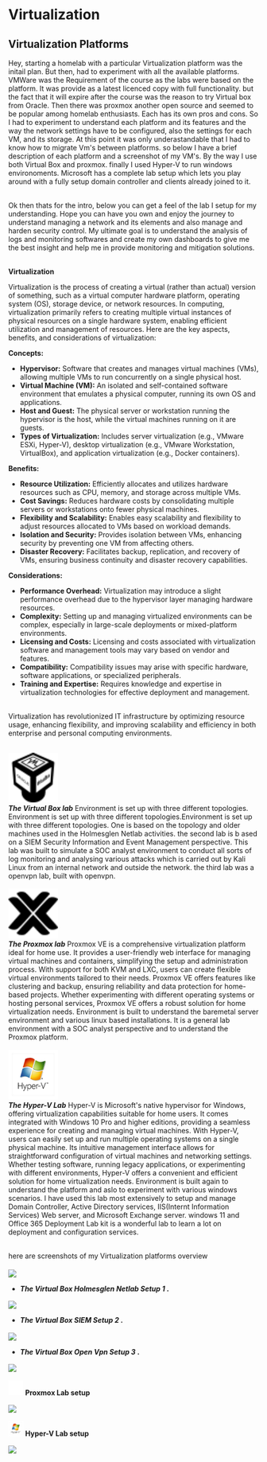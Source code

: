 <h1>Virtualization</a></h1>

<h2>Virtualization Platforms</h2>
Hey, starting a homelab with a particular Virtualization platform was the initail plan. But then, had to experiment with all the available platforms. VMWare was the Requirement of the course as the labs were based on the platform. It was provide as a latest licenced copy with full functionality. but the fact that it will expire after the course was the reason to try Virtual box from Oracle. Then there was proxmox another open source and seemed to be popular among homelab enthusiasts. Each has its own pros and cons. So I had to experiment to understand each platform and its features and the way the network settings have to be configured, also the settings for each VM, and its storage. At this point it was only underastandable that I had to know how to migrate Vm's between platforms. so below I have a brief description of each platform and a screenshot of my VM's. By the way I use both Virtual Box and proxmox. finally I used Hyper-V to run windows environoments. Microsoft has a complete lab setup which lets you play around with a fully setup domain controller and clients already joined to it.<br><br>

Ok then thats for the intro, below you can get a feel of the lab I setup for my understanding. Hope you can have you own and enjoy the journey to understand managing a network and its elements and also manage and harden security control. My ultimate goal is to understand the analysis of logs and monitoring softwares and create my own dashboards to give me the best insight and help me in provide monitoring and mitigation solutions.<br><br>

<!--
explain virtualization
-->
**Virtualization**

Virtualization is the process of creating a virtual (rather than actual) version of something, such as a virtual computer hardware platform, operating system (OS), storage device, or network resources. In computing, virtualization primarily refers to creating multiple virtual instances of physical resources on a single hardware system, enabling efficient utilization and management of resources. Here are the key aspects, benefits, and considerations of virtualization:

**Concepts:**
- **Hypervisor:** Software that creates and manages virtual machines (VMs), allowing multiple VMs to run concurrently on a single physical host.
- **Virtual Machine (VM):** An isolated and self-contained software environment that emulates a physical computer, running its own OS and applications.
- **Host and Guest:** The physical server or workstation running the hypervisor is the host, while the virtual machines running on it are guests.
- **Types of Virtualization:** Includes server virtualization (e.g., VMware ESXi, Hyper-V), desktop virtualization (e.g., VMware Workstation, VirtualBox), and application virtualization (e.g., Docker containers).<br>

**Benefits:**
- **Resource Utilization:** Efficiently allocates and utilizes hardware resources such as CPU, memory, and storage across multiple VMs.
- **Cost Savings:** Reduces hardware costs by consolidating multiple servers or workstations onto fewer physical machines.
- **Flexibility and Scalability:** Enables easy scalability and flexibility to adjust resources allocated to VMs based on workload demands.
- **Isolation and Security:** Provides isolation between VMs, enhancing security by preventing one VM from affecting others.
- **Disaster Recovery:** Facilitates backup, replication, and recovery of VMs, ensuring business continuity and disaster recovery capabilities.<br>

**Considerations:**
- **Performance Overhead:** Virtualization may introduce a slight performance overhead due to the hypervisor layer managing hardware resources.
- **Complexity:** Setting up and managing virtualized environments can be complex, especially in large-scale deployments or mixed-platform environments.
- **Licensing and Costs:** Licensing and costs associated with virtualization software and management tools may vary based on vendor and features.
- **Compatibility:** Compatibility issues may arise with specific hardware, software applications, or specialized peripherals.
- **Training and Expertise:** Requires knowledge and expertise in virtualization technologies for effective deployment and management.<br><br>

Virtualization has revolutionized IT infrastructure by optimizing resource usage, enhancing flexibility, and improving scalability and efficiency in both enterprise and personal computing environments.<br><br>

<!--
explain virtualization complete
-->


[<img src="images/virtualbox.svg" alt="The Virtual Box" width="100" height="100">]( https://www.virtualbox.org/)<br/>
***The Virtual Box lab*** Environment is set up with three different topologies. Environment is set up with three different topologies.Environment is set up with three different topologies. One is based on the topology and older machines used in the Holmesglen Netlab activities. the second lab is b ased on a SIEM Security Information and Event Management perspective. This lab was built to simulate a SOC analyst environment to conduct all sorts of log monitoring and analysing various attacks which is carried out by Kali Linux from an internal network and outside the network. the third lab was a openvpn lab, built with openvpn.<br><br>
[<img src="images/proxmox.svg" alt="Proxmox" width="100" height="100">]( https://www.proxmox.com/en/)<br/>
***The Proxmox lab*** Proxmox VE is a comprehensive virtualization platform ideal for home use. It provides a user-friendly web interface for managing virtual machines and containers, simplifying the setup and administration process. With support for both KVM and LXC, users can create flexible virtual environments tailored to their needs. Proxmox VE offers features like clustering and backup, ensuring reliability and data protection for home-based projects. Whether experimenting with different operating systems or hosting personal services, Proxmox VE offers a robust solution for home virtualization needs. Environment is built to understand the baremetal server environment and various linux based installations. It is a general lab environment with a SOC analyst perspective and to understand the Proxmox platform.<br><br>
[<img src="images/hyper-v-hyper-v-hyperv-icon.png" alt="The Virtual Box" width="100" height="100">]( https://learn.microsoft.com/en-us/virtualization/hyper-v-on-windows/quick-start/enable-hyper-v)<br/>
***The Hyper-V Lab*** Hyper-V is Microsoft's native hypervisor for Windows, offering virtualization capabilities suitable for home users. It comes integrated with Windows 10 Pro and higher editions, providing a seamless experience for creating and managing virtual machines. With Hyper-V, users can easily set up and run multiple operating systems on a single physical machine. Its intuitive management interface allows for straightforward configuration of virtual machines and networking settings. Whether testing software, running legacy applications, or experimenting with different environments, Hyper-V offers a convenient and efficient solution for home virtualization needs. Environment is built again to understand the platform and aslo to experiment with various windows scenarios. I have used this lab most extensively to setup and manage Domain Controller, Active Directory services, IIS(Internt Information Services) Web server, and Microsoft Exchange server. windows 11 and Office 365 Deployment Lab kit is a wonderful lab to learn a lot on deployment and configuration services.<br><br>

here are screenshots of my Virtualization platforms overview<br><br>
  <b><img align="center" src="https://i.imgur.com/CsaHQku.png" /></b><br/>  
  - <b>***The Virtual Box Holmesglen Netlab Setup 1*** .</b><br/>
  
  <b><img align="center" src="https://i.imgur.com/RYJxINY.png" /></b><br/>
  - <b>***The Virtual Box SIEM Setup 2*** .</b><br/>
  
  <b><img align="center" src="https://i.imgur.com/7to5deQ.png" /></b><br/>
  - <b>***The Virtual Box Open Vpn Setup 3*** .</b><br/>
  
  <b><img align="center" src="https://i.imgur.com/6htDcD8.png" /></b><br><br>
  <img src="images/simple-icons--proxmox.png" alt="The Virtual Box" width="30" height="30"> <b>Proxmox Lab setup</b><br/>

  <b><img align="center" src="https://i.imgur.com/gCt1c7f.png" /></b><br><br>
  <img src="images/hyper-v-hyper-v-hyperv-icon.png" alt="The Virtual Box" width="30" height="30"> <b>Hyper-V Lab setup</b><br/>

  <b><img align="center" src="https://i.imgur.com/kyBDOLi.png" /></b><br/>


